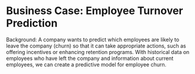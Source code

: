 # Business Case: Employee Turnover Prediction

Background: A company wants to predict which employees are likely to leave the company (churn) so that it can take appropriate actions, such as offering incentives or enhancing retention programs. With historical data on employees who have left the company and information about current employees, we can create a predictive model for employee churn.





